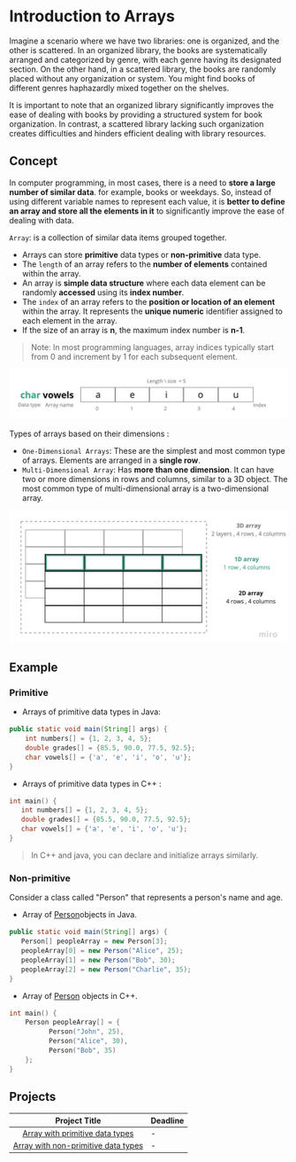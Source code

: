 # Introduction to Arrays
Imagine a scenario where we have two libraries: one is organized, and the other is scattered. In an organized library, the books are systematically arranged and categorized by genre, with each genre having its designated section. On the other hand, in a scattered library, the books are randomly placed without any organization or system. You might find books of different genres haphazardly mixed together on the shelves.

It is important to note that an organized library significantly improves the ease of dealing with books by providing a structured system for book organization. In contrast, a scattered library lacking such organization creates difficulties and hinders efficient dealing with library resources.

## Concept
In computer programming, in most cases, there is a need to **store a large number of similar data**. for example, books or weekdays. So, instead of using different variable names to represent each value, it is **better to define an array and store all the elements in it** to significantly improve the ease of dealing with data.

`Array`: is a collection of similar data items grouped together.
- Arrays can store **primitive** data types or **non-primitive** data type.
- The `length` of an array refers to the **number of elements** contained within the array.
- An array is **simple data structure** where each data element can be randomly **accessed** using its **index number**.
- The `index` of an array refers to the **position or location of an element** within the array. It represents the **unique numeric** identifier assigned to each element in the array.
- If the size of an array is **n**, the maximum index number is **n-1**.
 >  Note: In most programming languages, array indices typically start from 0 and increment by 1 for each subsequent element.

<img width="910" alt="Introduction to Arrays-01" src="https://github.com/SAFCSP-Team/data-structures-and-algorithms-bootcamp/blob/main/data-structures-and-algorithms-101/02-data-structures/01-arrays/images/Introduction%20to%20Arrays-01.png">

Types of arrays based on their dimensions :

- `One-Dimensional Arrays`: These are the simplest and most common type of arrays. Elements are arranged in a **single row**.
- `Multi-Dimensional Array`: Has **more than one dimension**. It can have two or more dimensions in rows and columns, similar to a 3D object. The most common type of multi-dimensional array is a two-dimensional array.

<img width="910" alt="Introduction to Arrays-01" src="https://github.com/SAFCSP-Team/data-structures-and-algorithms-bootcamp/blob/main/data-structures-and-algorithms-101/02-data-structures/01-arrays/images/Introduction%20to%20Arrays-02.png">

## Example 

### Primitive 
- Arrays of primitive data types in Java:

```java
public static void main(String[] args) {
    int numbers[] = {1, 2, 3, 4, 5};
    double grades[] = {85.5, 90.0, 77.5, 92.5};
    char vowels[] = {'a', 'e', 'i', 'o', 'u'};
}
```

- Arrays of primitive data types in C++ :
```c++
int main() {
   int numbers[] = {1, 2, 3, 4, 5};
   double grades[] = {85.5, 90.0, 77.5, 92.5};
   char vowels[] = {'a', 'e', 'i', 'o', 'u'};
}
```
> In C++ and java, you can declare and initialize arrays similarly. 

### Non-primitive
Consider a class called "Person" that represents a person's name and age. 

- Array of [Person](https://github.com/SAFCSP-Team/data-structures-and-algorithms-bootcamp/blob/main/data-structures-and-algorithms-101/02-data-structures/01-arrays/code/Person.java)objects in Java.

``` java
public static void main(String[] args) {
   Person[] peopleArray = new Person[3];
   peopleArray[0] = new Person("Alice", 25);
   peopleArray[1] = new Person("Bob", 30);
   peopleArray[2] = new Person("Charlie", 35);
}
```
- Array of [Person](https://github.com/SAFCSP-Team/data-structures-and-algorithms-bootcamp/blob/main/data-structures-and-algorithms-101/02-data-structures/01-arrays/code/person.cpp) objects in C++.
```C++
int main() {
    Person peopleArray[] = {
          Person("John", 25),
          Person("Alice", 30),
          Person("Bob", 35)
    };
}
```
## Projects

|Project Title | Deadline |
|:-----------:|:-------------|
|[Array with primitive data types](https://github.com/SAFCSP-Team/data-structures-and-algorithms-bootcamp/blob/main/data-structures-and-algorithms-101/02-data-structures/01-arrays/projects/introduction-to-arrays/array-with-primitive-data-type/README.md) | - | 
|[Array with non-primitive data types ](https://github.com/SAFCSP-Team/data-structures-and-algorithms-bootcamp/blob/main/data-structures-and-algorithms-101/02-data-structures/01-arrays/projects/introduction-to-arrays/array-with-non-primitive-data-type/README.md) | - | 


